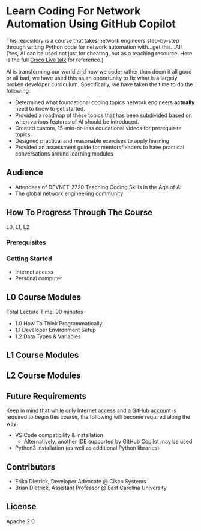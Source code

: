 # Learn Coding For Network Automation Using GitHub Copilot
This repository is a course that takes network engineers step-by-step through writing Python code for network automation with...get this...AI! (Yes, AI can be used not just for cheating, but as a teaching resource. Here is the full [Cisco Live talk](https://www.ciscolive.com/on-demand/on-demand-library.html?search=Erika%20Dietrick#/session/1740098448290001dyuq) for reference.) 

AI is transforming our world and how we code; rather than deem it all good or all bad, we have used this as an opportunity to fix what is a largely broken developer curriculum. Specifically, we have taken the time to do the following: 
* Determined what foundational coding topics network engineers **actually** need to know to get started.
* Provided a roadmap of these topics that has been subdivided based on when various features of AI should be introduced.
* Created custom, 15-min-or-less educational videos for prerequisite topics
* Designed practical and reasonable exercises to apply learning
* Provided an assessment guide for mentors/leaders to have practical conversations around learning modules

## Audience
* Attendees of DEVNET-2720 Teaching Coding Skills in the Age of AI
* The global network engineering community



## How To Progress Through The Course
L0, L1, L2

### Prerequisites 

### Getting Started
* Internet access
* Personal computer

## L0 Course Modules 
Total Lecture Time: 90 minutes
* 1.0 How To Think Programmatically
* 1.1 Developer Environment Setup
* 1.2 Data Types & Variables

## L1 Course Modules

## L2 Course Modules

## Future Requirements
Keep in mind that while only Internet access and a GitHub account is required to begin this course, the following will become required along the way:
  * VS Code compatibility & installation
    * Alternatively, another IDE supported by GitHub Copilot may be used
  * Python3 installation (as well as additional Python libraries)

## Contributors
* Erika Dietrick, Developer Advocate @ Cisco Systems
* Brian Dietrick, Assistant Professor @ East Carolina University

## License
Apache 2.0
